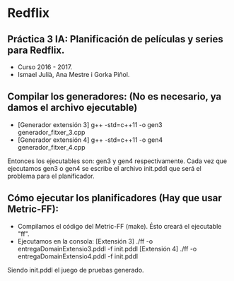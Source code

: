 # Redflix

## Práctica 3 IA: Planificación de películas y series para Redflix.
* Curso 2016 - 2017.
* Ismael Julià, Ana Mestre i Gorka Piñol.

## Compilar los generadores: (No es necesario, ya damos el archivo ejecutable)

 * [Generador extensión 3] g++ -std=c++11 -o gen3 generador_fitxer_3.cpp
 * [Generador extensión 4] g++ -std=c++11 -o gen4 generador_fitxer_4.cpp
 
 Entonces los ejecutables son: gen3 y gen4 respectivamente.
 Cada vez que ejecutamos gen3 o gen4 se escribe el archivo init.pddl que será el problema para el planificador.

## Cómo ejecutar los planificadores (Hay que usar Metric-FF):

* Compilamos el código del Metric-FF (make). Ésto creará el ejecutable "ff".
* Ejecutamos en la consola: 
    [Extensión 3] ./ff -o  entregaDomainExtensio3.pddl -f init.pddl
    [Extensión 4] ./ff -o  entregaDomainExtensio4.pddl -f init.pddl
    
 Siendo init.pddl el juego de pruebas generado.

